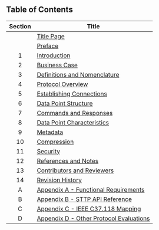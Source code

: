 ## Table of Contents

| Section | Title |
|:-------:|---------|
|   | [Title Page](TitlePage.md) |
|   | [Preface](Preface.md) |
| 1 | [Introduction](Introduction.md) |
| 2 | [Business Case](BusinessCase.md) |
| 3 | [Definitions and Nomenclature](Definitions.md) |
| 4 | [Protocol Overview](Overview.md) |
| 5 | [Establishing Connections](EstablishingConnections.md) |
| 6 | [Data Point Structure](DataPointStructure.md) |
| 7 | [Commands and Responses](CommandsAndResponses.md) |
| 8 | [Data Point Characteristics](DataPointCharacteristics.md) |
| 9 | [Metadata](Metadata.md) |
| 10 | [Compression](Compression.md) |
| 11 | [Security](Security.md) |
| 12 | [References and Notes](References.md) |
| 13 | [Contributors and Reviewers](Contributors.md) |
| 14 | [Revision History](History.md) |
| A | [Appendix A - Functional Requirements](FunctionalRequirements.md) |
| B | [Appendix B - STTP API Reference](APIReference.md) |
| C | [Appendix C - IEEE C37.118 Mapping](IEEE_C37.118Mapping.md) |
| D | [Appendix D - Other Protocol Evaluations](OtherProtocols.md) |
